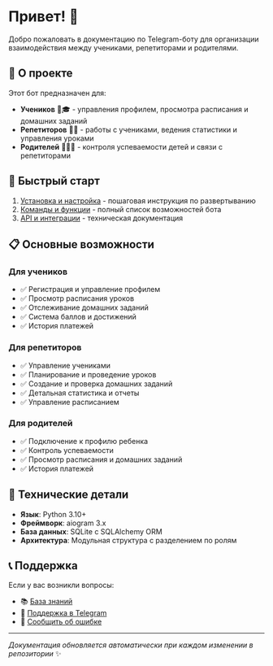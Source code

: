 # Привет! 👋

Добро пожаловать в документацию по Telegram-боту для организации взаимодействия между учениками, репетиторами и родителями.

## 🎯 О проекте

Этот бот предназначен для:
- **Учеников** 👨🎓 - управления профилем, просмотра расписания и домашних заданий
- **Репетиторов** 👨🏫 - работы с учениками, ведения статистики и управления уроками  
- **Родителей** 👨‍👩‍👧 - контроля успеваемости детей и связи с репетиторами

## 🚀 Быстрый старт

1. [Установка и настройка](install.md) - пошаговая инструкция по развертыванию
2. [Команды и функции](commands.md) - полный список возможностей бота
3. [API и интеграции](api.md) - техническая документация

## 📋 Основные возможности

### Для учеников
- ✅ Регистрация и управление профилем
- ✅ Просмотр расписания уроков
- ✅ Отслеживание домашних заданий
- ✅ Система баллов и достижений
- ✅ История платежей

### Для репетиторов
- ✅ Управление учениками
- ✅ Планирование и проведение уроков
- ✅ Создание и проверка домашних заданий
- ✅ Детальная статистика и отчеты
- ✅ Управление расписанием

### Для родителей
- ✅ Подключение к профилю ребенка
- ✅ Контроль успеваемости
- ✅ Просмотр расписания и домашних заданий
- ✅ История платежей

## 🔧 Технические детали

- **Язык**: Python 3.10+
- **Фреймворк**: aiogram 3.x
- **База данных**: SQLite с SQLAlchemy ORM
- **Архитектура**: Модульная структура с разделением по ролям

## 📞 Поддержка

Если у вас возникли вопросы:
- 📚 [База знаний](https://your-knowledge-base.com)
- 💬 [Поддержка в Telegram](https://t.me/kiton_support)
- 🐛 [Сообщить об ошибке](https://github.com/your-repo/issues)

---

*Документация обновляется автоматически при каждом изменении в репозитории* ✨
